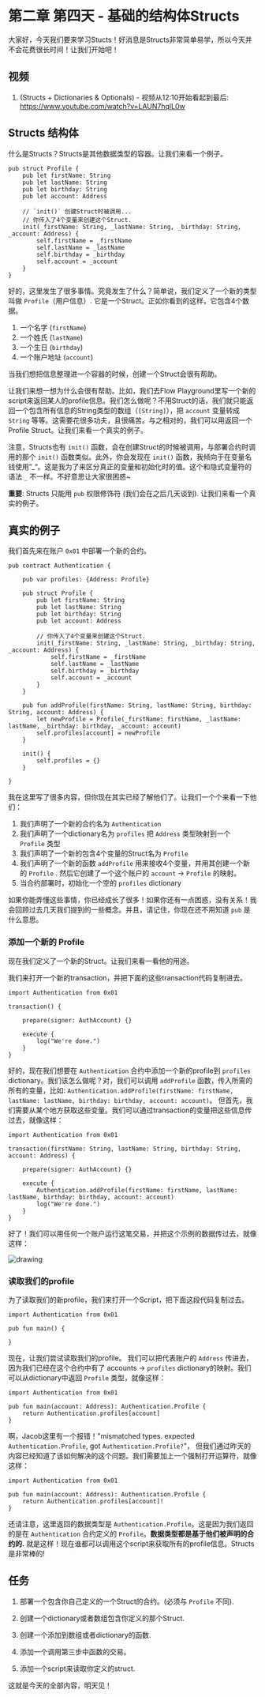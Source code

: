 # 第二章 第四天 - 基础的结构体Structs

大家好，今天我们要来学习Stucts！好消息是Structs非常简单易学，所以今天并不会花费很长时间！让我们开始吧！

## 视频

1. (Structs + Dictionaries & Optionals) - 视频从12:10开始看起到最后: <https://www.youtube.com/watch?v=LAUN7hqlL0w>

## Structs 结构体

什么是Structs？Structs是其他数据类型的容器。让我们来看一个例子。

```cadence
pub struct Profile {
    pub let firstName: String
    pub let lastName: String
    pub let birthday: String
    pub let account: Address

    // `init()` 创建Struct时被调用...
    // 你传入了4个变量来创建这个Struct.
    init(_firstName: String, _lastName: String, _birthday: String, _account: Address) {
        self.firstName = _firstName
        self.lastName = _lastName
        self.birthday = _birthday
        self.account = _account
    }
}
```

好的，这里发生了很多事情。究竟发生了什么？简单说，我们定义了一个新的类型叫做 `Profile`（用户信息）. 它是一个Struct。正如你看到的这样，它包含4个数据。

1. 一个名字 (`firstName`)
2. 一个姓氏 (`lastName`)
3. 一个生日 (`birthday`)
4. 一个账户地址 (`account`)

当我们想把信息整理进一个容器的时候，创建一个Struct会很有帮助。

让我们来想一想为什么会很有帮助。比如，我们去Flow Playground里写一个新的script来返回某人的profile信息。我们怎么做呢？不用Struct的话，我们就只能返回一个包含所有信息的String类型的数组（`[String]`），把 `account` 变量转成 `String` 等等。这需要花很多功夫，且很痛苦。与之相对的，我们可以用返回一个Profile Struct。让我们来看一个真实的例子。

注意，Structs也有 `init()` 函数，会在创建Struct的时候被调用，与部署合约时调用的那个 `init()` 函数类似。此外，你会发现在 `init()` 函数，我倾向于在变量名钱使用”_“。这是我为了来区分真正的变量和初始化时的值。这个和隐式变量符的语法 `_` 不一样。不好意思让大家很困惑~


**重要**: Structs 只能用 `pub` 权限修饰符 (我们会在之后几天谈到). 让我们来看一个真实的例子。

## 真实的例子

我们首先来在账户 `0x01` 中部署一个新的合约。


```cadence
pub contract Authentication {

    pub var profiles: {Address: Profile}
    
    pub struct Profile {
        pub let firstName: String
        pub let lastName: String
        pub let birthday: String
        pub let account: Address

        // 你传入了4个变量来创建这个Struct.
        init(_firstName: String, _lastName: String, _birthday: String, _account: Address) {
            self.firstName = _firstName
            self.lastName = _lastName
            self.birthday = _birthday
            self.account = _account
        }
    }

    pub fun addProfile(firstName: String, lastName: String, birthday: String, account: Address) {
        let newProfile = Profile(_firstName: firstName, _lastName: lastName, _birthday: birthday, _account: account)
        self.profiles[account] = newProfile
    }

    init() {
        self.profiles = {}
    }

}
```

我在这里写了很多内容，但你现在其实已经了解他们了。让我们一个个来看一下他们：

1. 我们声明了一个新的合约名为 `Authentication`
2. 我们声明了一个dictionary名为 `profiles` 把 `Address` 类型映射到一个 `Profile` 类型
3. 我们声明了一个新的包含4个变量的Struct名为 `Profile`
4. 我们声明了一个新的函数 `addProfile` 用来接收4个变量，并用其创建一个新的 `Profile` . 然后它创建了一个这个账户的 `account` -> `Profile` 的映射。
5. 当合约部署时，初始化一个空的 `profiles` dictionary

如果你能弄懂这些事情，你已经成长了很多！如果你还有一点困惑，没有关系！我会回顾过去几天我们提到的一些概念。并且，请记住，你现在还不用知道 `pub` 是什么意思。

### 添加一个新的 Profile

现在我们定义了一个新的Struct。让我们来看一看他的用途。

我们来打开一个新的transaction，并把下面的这些transaction代码复制进去。

```cadence
import Authentication from 0x01

transaction() {

    prepare(signer: AuthAccount) {}

    execute {
        log("We're done.")
    }
}
```

好的，现在我们想要在 `Authentication` 合约中添加一个新的profile到 `profiles` dictionary。我们该怎么做呢？对，我们可以调用 `addProfile` 函数，传入所需的所有的变量，比如: `Authentication.addProfile(firstName: firstName, lastName: lastName, birthday: birthday, account: account)`。 但首先，我们需要从某个地方获取这些变量。我们可以通过transaction的变量把这些信息传过去，就像这样：

```cadence
import Authentication from 0x01

transaction(firstName: String, lastName: String, birthday: String, account: Address) {

    prepare(signer: AuthAccount) {}

    execute {
        Authentication.addProfile(firstName: firstName, lastName: lastName, birthday: birthday, account: account)
        log("We're done.")
    }
}
```

好了！我们可以用任何一个账户运行这笔交易，并把这个示例的数据传过去，就像这样：

<img src="../images/txstuff.png" alt="drawing" size="400" />

### 读取我们的profile

为了读取我们的新profile，我们来打开一个Script，把下面这段代码复制过去。

```cadence
import Authentication from 0x01

pub fun main() {

}
```

现在，让我们尝试读取我们的profile。 我们可以把代表账户的 `Address` 传进去，因为我们已经在这个合约中有了 accounts -> `profiles` dictionary的映射。我们可以从dictionary中返回 `Profile` 类型，就像这样：

```cadence
import Authentication from 0x01

pub fun main(account: Address): Authentication.Profile {
    return Authentication.profiles[account]
}
```

啊，Jacob这里有一个报错！"mismatched types. expected `Authentication.Profile`, got `Authentication.Profile?`"， 但我们通过昨天的内容已经知道了该如何解决的这个问题。我们需要加上一个强制打开运算符，就像这样：

```cadence
import Authentication from 0x01

pub fun main(account: Address): Authentication.Profile {
    return Authentication.profiles[account]!
}
```

还请注意，这里返回的数据类型是 `Authentication.Profile`。这是因为我们返回的是在 `Authentication` 合约定义的 `Profile`。**数据类型都是基于他们被声明的合约的.** 就是这样！现在谁都可以调用这个script来获取所有的profile信息。Structs是非常棒的!

## 任务

1. 部署一个包含你自己定义的一个Struct的合约。(必须与 `Profile` 不同).

2. 创建一个dictionary或者数组包含你定义的那个Struct.

3. 创建一个添加到数组或者dictionary的函数.

4. 添加一个调用第三步中函数的交易。

5. 添加一个script来读取你定义的struct.

这就是今天的全部内容，明天见！
